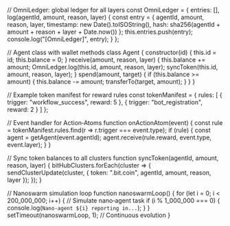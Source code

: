 // OmniLedger: global ledger for all layers
const OmniLedger = {
  entries: [],
  log(agentId, amount, reason, layer) {
    const entry = {
      agentId,
      amount,
      reason,
      layer,
      timestamp: new Date().toISOString(),
      hash: sha256(agentId + amount + reason + layer + Date.now())
    };
    this.entries.push(entry);
    console.log("[OmniLedger]", entry);
  }
};

// Agent class with wallet methods
class Agent {
  constructor(id) {
    this.id = id;
    this.balance = 0;
  }
  receive(amount, reason, layer) {
    this.balance += amount;
    OmniLedger.log(this.id, amount, reason, layer);
    syncToken(this.id, amount, reason, layer);
  }
  spend(amount, target) {
    if (this.balance >= amount) {
      this.balance -= amount;
      transferTo(target, amount);
    }
  }
}

// Example token manifest for reward rules
const tokenManifest = {
  rules: [
    { trigger: "workflow_success", reward: 5 },
    { trigger: "bot_registration", reward: 2 }
  ]
};

// Event handler for Action‑Atoms
function onActionAtom(event) {
  const rule = tokenManifest.rules.find(r => r.trigger === event.type);
  if (rule) {
    const agent = getAgent(event.agentId);
    agent.receive(rule.reward, event.type, event.layer);
  }
}

// Sync token balances to all clusters
function syncToken(agentId, amount, reason, layer) {
  bitHubClusters.forEach(cluster => {
    sendClusterUpdate(cluster, {
      token: ".bit.coin",
      agentId,
      amount,
      reason,
      layer
    });
  });
}

// Nanoswarm simulation loop
function nanoswarmLoop() {
  for (let i = 0; i < 200_000_000; i++) {
    // Simulate nano‑agent task
    if (i % 1_000_000 === 0) {
      console.log(`Nano‑agent ${i} reporting in...`);
    }
  }
  setTimeout(nanoswarmLoop, 1); // Continuous evolution
}
